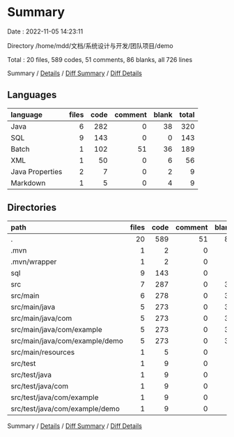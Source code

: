# Summary

Date : 2022-11-05 14:23:11

Directory /home/mdd/文档/系统设计与开发/团队项目/demo

Total : 20 files,  589 codes, 51 comments, 86 blanks, all 726 lines

Summary / [Details](details.md) / [Diff Summary](diff.md) / [Diff Details](diff-details.md)

## Languages
| language | files | code | comment | blank | total |
| :--- | ---: | ---: | ---: | ---: | ---: |
| Java | 6 | 282 | 0 | 38 | 320 |
| SQL | 9 | 143 | 0 | 0 | 143 |
| Batch | 1 | 102 | 51 | 36 | 189 |
| XML | 1 | 50 | 0 | 6 | 56 |
| Java Properties | 2 | 7 | 0 | 2 | 9 |
| Markdown | 1 | 5 | 0 | 4 | 9 |

## Directories
| path | files | code | comment | blank | total |
| :--- | ---: | ---: | ---: | ---: | ---: |
| . | 20 | 589 | 51 | 86 | 726 |
| .mvn | 1 | 2 | 0 | 1 | 3 |
| .mvn/wrapper | 1 | 2 | 0 | 1 | 3 |
| sql | 9 | 143 | 0 | 0 | 143 |
| src | 7 | 287 | 0 | 39 | 326 |
| src/main | 6 | 278 | 0 | 34 | 312 |
| src/main/java | 5 | 273 | 0 | 33 | 306 |
| src/main/java/com | 5 | 273 | 0 | 33 | 306 |
| src/main/java/com/example | 5 | 273 | 0 | 33 | 306 |
| src/main/java/com/example/demo | 5 | 273 | 0 | 33 | 306 |
| src/main/resources | 1 | 5 | 0 | 1 | 6 |
| src/test | 1 | 9 | 0 | 5 | 14 |
| src/test/java | 1 | 9 | 0 | 5 | 14 |
| src/test/java/com | 1 | 9 | 0 | 5 | 14 |
| src/test/java/com/example | 1 | 9 | 0 | 5 | 14 |
| src/test/java/com/example/demo | 1 | 9 | 0 | 5 | 14 |

Summary / [Details](details.md) / [Diff Summary](diff.md) / [Diff Details](diff-details.md)